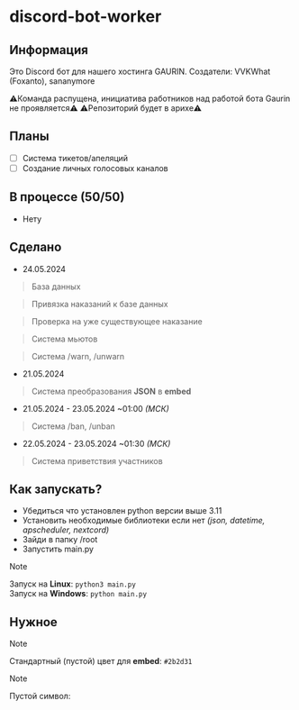 # discord-bot-worker
## Информация

Это Discord бот для нашего хостинга GAURIN.
Создатели: VVKWhat (Foxanto), sananymore

⚠️Команда распущена, инициатива работников над работой бота Gaurin не проявляется⚠️
⚠️Репозиторий будет в арихе⚠️
## Планы

- [ ] Система тикетов/апеляций
- [ ] Создание личных голосовых каналов

## В процессе (50/50)

- Нету

## Сделано

- 24.05.2024
> База данных

> Привязка наказаний к базе данных

> Проверка на уже существующее наказание

> Система мьютов

> Система /warn, /unwarn

- 21.05.2024
> Система преобразования **JSON** в **embed**

- 21.05.2024 - 23.05.2024 ~01:00 *(МСК)*
> Система /ban, /unban

- 22.05.2024 - 23.05.2024 ~01:30 *(МСК)*
> Система приветствия участников

## Как запускать?

- Убедиться что установлен python версии выше 3.11
- Установить необходимые библиотеки если нет *(json, datetime, apscheduler, nextcord)*
- Зайди в папку /root 
- Запустить main.py 
> [!NOTE]
> Запуск на **Linux**: `python3 main.py`<br>
> Запуск на **Windows**: `python main.py`

## Нужное
> [!NOTE]
> Стандартный (пустой) цвет для **embed**: `#2b2d31`

> [!NOTE]
> Пустой символ: `⠀`
